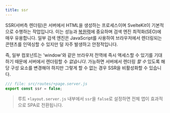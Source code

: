 ```yaml
---
title: ssr
---
```


SSR(서버측 렌더링)은 서버에서 HTML을 생성하는 프로세스이며 SvelteKit이 기본적으로 수행하는 작업입니다. 이는 성능과 [복원력](https://kryogenix.org/code/browser/everyonehasjs.html)에 중요하며 검색 엔진 최적화(SEO)에 매우 유용합니다. 일부 검색 엔진은 JavaScript를 사용하여 브라우저에서 렌더링되는 콘텐츠를 인덱싱할 수 있지만 덜 자주 발생하고 안정적입니다.

즉, 일부 컴포넌트는 'window'와 같은 브라우저 전역에 즉시 액세스할 수 있기를 기대하기 때문에 서버에서 렌더링할 수 _없습니다_. 가능하면 서버에서 렌더링 _할 수_ 있도록 해당 구성 요소를 변경해야 하지만 그렇게 할 수 없는 경우 SSR을 비활성화할 수 있습니다.

```js
/// file: src/routes/+page.server.js
export const ssr = false;
```

> 루트 `+layout.server.js` 내부에서 `ssr`을 `false`로 설정하면 전체 앱이 효과적으로 SPA로 전환됩니다.
